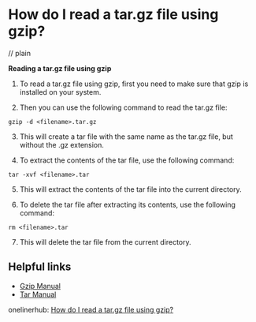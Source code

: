 # How do I read a tar.gz file using gzip?
// plain

**Reading a tar.gz file using gzip**

1. To read a tar.gz file using gzip, first you need to make sure that gzip is installed on your system.

2. Then you can use the following command to read the tar.gz file:

```
gzip -d <filename>.tar.gz
```

3. This will create a tar file with the same name as the tar.gz file, but without the .gz extension.

4. To extract the contents of the tar file, use the following command:

```
tar -xvf <filename>.tar
```

5. This will extract the contents of the tar file into the current directory.

6. To delete the tar file after extracting its contents, use the following command:

```
rm <filename>.tar
```

7. This will delete the tar file from the current directory.

## Helpful links
* [Gzip Manual](https://www.gnu.org/software/gzip/manual/gzip.html)
* [Tar Manual](https://www.gnu.org/software/tar/manual/tar.html)

onelinerhub: [How do I read a tar.gz file using gzip?](https://onelinerhub.com/cli-tar/how-do-i-read-a-tar-gz-file-using-gzip)